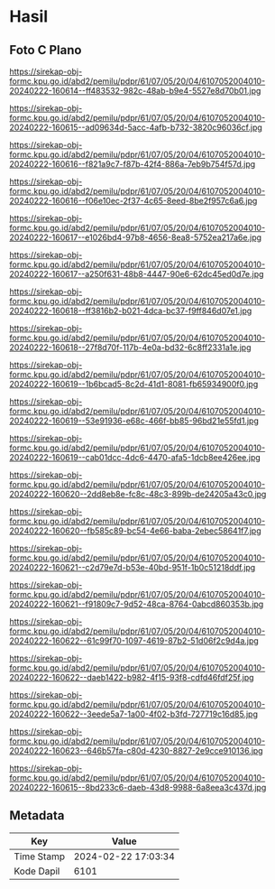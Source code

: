 # Hasil

## Foto C Plano

https://sirekap-obj-formc.kpu.go.id/abd2/pemilu/pdpr/61/07/05/20/04/6107052004010-20240222-160614--ff483532-982c-48ab-b9e4-5527e8d70b01.jpg

https://sirekap-obj-formc.kpu.go.id/abd2/pemilu/pdpr/61/07/05/20/04/6107052004010-20240222-160615--ad09634d-5acc-4afb-b732-3820c96036cf.jpg

https://sirekap-obj-formc.kpu.go.id/abd2/pemilu/pdpr/61/07/05/20/04/6107052004010-20240222-160616--f821a9c7-f87b-42f4-886a-7eb9b754f57d.jpg

https://sirekap-obj-formc.kpu.go.id/abd2/pemilu/pdpr/61/07/05/20/04/6107052004010-20240222-160616--f06e10ec-2f37-4c65-8eed-8be2f957c6a6.jpg

https://sirekap-obj-formc.kpu.go.id/abd2/pemilu/pdpr/61/07/05/20/04/6107052004010-20240222-160617--e1026bd4-97b8-4656-8ea8-5752ea217a6e.jpg

https://sirekap-obj-formc.kpu.go.id/abd2/pemilu/pdpr/61/07/05/20/04/6107052004010-20240222-160617--a250f631-48b8-4447-90e6-62dc45ed0d7e.jpg

https://sirekap-obj-formc.kpu.go.id/abd2/pemilu/pdpr/61/07/05/20/04/6107052004010-20240222-160618--ff3816b2-b021-4dca-bc37-f9ff846d07e1.jpg

https://sirekap-obj-formc.kpu.go.id/abd2/pemilu/pdpr/61/07/05/20/04/6107052004010-20240222-160618--27f8d70f-117b-4e0a-bd32-6c8ff2331a1e.jpg

https://sirekap-obj-formc.kpu.go.id/abd2/pemilu/pdpr/61/07/05/20/04/6107052004010-20240222-160619--1b6bcad5-8c2d-41d1-8081-fb65934900f0.jpg

https://sirekap-obj-formc.kpu.go.id/abd2/pemilu/pdpr/61/07/05/20/04/6107052004010-20240222-160619--53e91936-e68c-466f-bb85-96bd21e55fd1.jpg

https://sirekap-obj-formc.kpu.go.id/abd2/pemilu/pdpr/61/07/05/20/04/6107052004010-20240222-160619--cab01dcc-4dc6-4470-afa5-1dcb8ee426ee.jpg

https://sirekap-obj-formc.kpu.go.id/abd2/pemilu/pdpr/61/07/05/20/04/6107052004010-20240222-160620--2dd8eb8e-fc8c-48c3-899b-de24205a43c0.jpg

https://sirekap-obj-formc.kpu.go.id/abd2/pemilu/pdpr/61/07/05/20/04/6107052004010-20240222-160620--fb585c89-bc54-4e66-baba-2ebec58641f7.jpg

https://sirekap-obj-formc.kpu.go.id/abd2/pemilu/pdpr/61/07/05/20/04/6107052004010-20240222-160621--c2d79e7d-b53e-40bd-951f-1b0c51218ddf.jpg

https://sirekap-obj-formc.kpu.go.id/abd2/pemilu/pdpr/61/07/05/20/04/6107052004010-20240222-160621--f91809c7-9d52-48ca-8764-0abcd860353b.jpg

https://sirekap-obj-formc.kpu.go.id/abd2/pemilu/pdpr/61/07/05/20/04/6107052004010-20240222-160622--61c99f70-1097-4619-87b2-51d06f2c9d4a.jpg

https://sirekap-obj-formc.kpu.go.id/abd2/pemilu/pdpr/61/07/05/20/04/6107052004010-20240222-160622--daeb1422-b982-4f15-93f8-cdfd46fdf25f.jpg

https://sirekap-obj-formc.kpu.go.id/abd2/pemilu/pdpr/61/07/05/20/04/6107052004010-20240222-160622--3eede5a7-1a00-4f02-b3fd-727719c16d85.jpg

https://sirekap-obj-formc.kpu.go.id/abd2/pemilu/pdpr/61/07/05/20/04/6107052004010-20240222-160623--646b57fa-c80d-4230-8827-2e9cce910136.jpg

https://sirekap-obj-formc.kpu.go.id/abd2/pemilu/pdpr/61/07/05/20/04/6107052004010-20240222-160615--8bd233c6-daeb-43d8-9988-6a8eea3c437d.jpg


## Metadata

| Key        | Value               |
| ---------- | ------------------- |
| Time Stamp | 2024-02-22 17:03:34 |
| Kode Dapil | 6101                |



